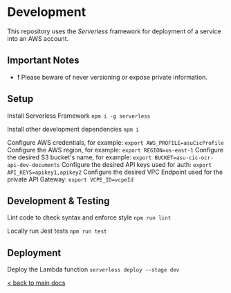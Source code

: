 # Development

This repository uses the _Serverless_ framework for deployment of a service
into an AWS account.

## Important Notes

- **!** Please beware of never versioning or expose private information.

## Setup

Install Serverless Framework `npm i -g serverless`

Install other development dependencies `npm i`

Configure AWS credentials, for example: `export AWS_PROFILE=asuCicProfile`
Configure the AWS region, for example: `export REGION=us-east-1`
Configure the desired S3 bucket's name, for example: `export BUCKET=asu-cic-ocr-api-dev-documents`
Configure the desired API keys used for auth: `export API_KEYS=apikey1,apikey2`
Configure the desired VPC Endpoint used for the private API Gateway: `export VCPE_ID=vcpeId`

## Development & Testing

Lint code to check syntax and enforce style `npm run lint`

Locally run Jest tests `npm run test`

## Deployment

Deploy the Lambda function `serverless deploy --stage dev`


[< back to main docs](./README.md)
